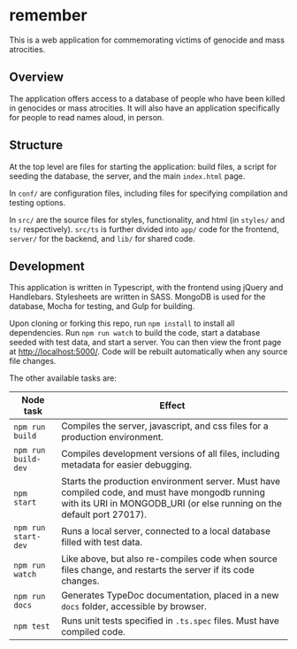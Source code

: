 # remember
This is a web application for commemorating victims of genocide and mass atrocities.

## Overview
The application offers access to a database of people who have been killed in genocides or mass atrocities.  It will also have an application specifically for people to read names aloud, in person.

## Structure
At the top level are files for starting the application: build files, a script for seeding the database, the server, and the main `index.html` page.

In `conf/` are configuration files, including files for specifying compilation and testing options.

In `src/` are the source files for styles,  functionality, and html (in `styles/` and `ts/` respectively).  `src/ts` is further divided into `app/` code for the frontend, `server/` for the backend, and `lib/` for shared code.

## Development
This application is written in Typescript, with the frontend using jQuery and Handlebars.   Stylesheets are written in SASS.  MongoDB is used for the database, Mocha for testing, and Gulp for building.

Upon cloning or forking this repo, run `npm install` to install all dependencies.  Run `npm run watch` to build the code, start a database seeded with test data, and start a server.  You can then view the front page at [http://localhost:5000/](http://localhost:5000/).  Code will be rebuilt automatically when any source file changes.

The other available tasks are:

|  Node task  |  Effect  |
|-------------|----------|
| `npm run build` | Compiles the server, javascript, and css files for a production environment. |
| `npm run build-dev` | Compiles development versions of all files, including metadata for easier debugging. |
| `npm start` | Starts the production environment server. Must have compiled code, and must have mongodb running with its URI in MONGODB_URI (or else running on the default port 27017). |
| `npm run start-dev` | Runs a local server, connected to a local database filled with test data. |
| `npm run watch` | Like above, but also re-compiles code when source files change, and restarts the server if its code changes. |
| `npm run docs` | Generates TypeDoc documentation, placed in a new `docs` folder, accessible by browser. |
| `npm test` | Runs unit tests specified in `.ts.spec` files. Must have compiled code. |
